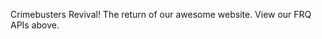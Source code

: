 <style> @import url('https://fonts.googleapis.com/css2?family=Oswald:wght@700&family=Source+Sans+Pro:wght@200;700&display=swap'); </style>
<p> Crimebusters Revival!
The return of our awesome website.
View our FRQ APIs above. </p>

